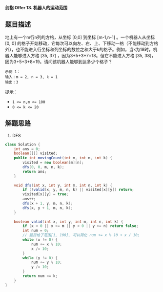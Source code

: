 **剑指 Offer 13. 机器人的运动范围**

## 题目描述

地上有一个m行n列的方格，从坐标 [0,0] 到坐标 [m-1,n-1] 。一个机器人从坐标 [0, 0] 的格子开始移动，它每次可以向左、右、上、下移动一格（不能移动到方格外），也不能进入行坐标和列坐标的数位之和大于k的格子。例如，当k为18时，机器人能够进入方格 [35, 37] ，因为3+5+3+7=18。但它不能进入方格 [35, 38]，因为3+5+3+8=19。请问该机器人能够到达多少个格子？

```
示例 1：
输入：m = 2, n = 3, k = 1
输出：3
```

提示：

- `1 <= n,m <= 100`
- `0 <= k <= 20`

## 解题思路

1. DFS

```java
class Solution {
    int ans = 0;
    boolean[][] visited;
    public int movingCount(int m, int n, int k) {
        visited = new boolean[m][n];
        dfs(0, 0, m, n, k);
        return ans;
    }
    
    void dfs(int x, int y, int m, int n, int k) {
        if (!valid(x, y, m, n, k) || visited[x][y]) return;
        visited[x][y] = true;
        ans++;
        dfs(x + 1, y, m, n, k);
        dfs(x, y + 1, m, n, k);
    }
    
    boolean valid(int x, int y, int m, int n, int k) {
        if (x < 0 || x >= m || y < 0 || y >= n) return false;
        int num = 0;
        // 题目给了范围[1, 100], 可以简化 num += x % 10 + x / 10;
        while (x != 0) {
            num += x % 10;
            x /= 10;
        }
        while (y != 0) {
            num += y % 10;
            y /= 10;
        }
        return num <= k;
    }
}
```